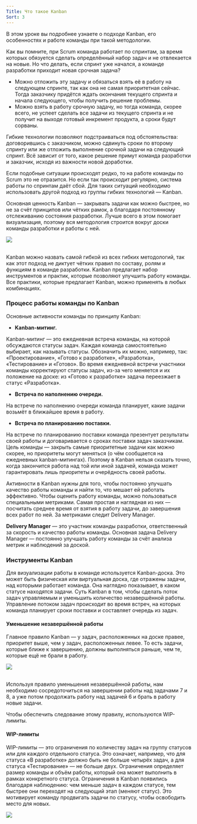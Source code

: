 ```yaml
---
Title: Что такое Kanban
Sort: 3
---
```


В этом уроке вы подробнее узнаете о подходе Kanban, его особенностях и работе команды при такой методологии.

Как вы помните, при Scrum команда работает по спринтам, за время которых обязуется сделать определённый набор задач и не отвлекается на новые. Но что делать, если спринт уже начался, а команде разработки приходит новая срочная задача?
- Можно отложить эту задачу и обязаться взять её в работу на следующем спринте, так как она не самая приоритетная сейчас. Тогда заказчику придётся ждать окончания текущего спринта и начала следующего, чтобы получить решение проблемы.
- Можно взять в работу срочную задачу, но тогда команда, скорее всего, не успеет сделать все задачи из текущего спринта и не получит на выходе готовый инкремент продукта, а сроки будут сорваны.

Гибкие технологии позволяют подстраиваться под обстоятельства: договорившись с заказчиком, можно сдвинуть сроки по второму спринту или же отложить выполнение срочной задачи на следующий спринт. Всё зависит от того, какое решение примут команда разработки и заказчик, исходя из важности новой доработки.

Если подобные ситуации происходят редко, то на работе команды по Scrum это не отразится. Но если так происходит регулярно, система работы по спринтам даёт сбой. Для таких ситуаций необходимо использовать другой подход из группы гибких технологий — Kanban.

Основная ценность Kanban — закрывать задачи как можно быстрее, но не за счёт принципов или чётких рамок, а благодаря постоянному отслеживанию состояния разработки. Лучше всего в этом помогает визуализация, поэтому вся методология строится вокруг доски команды разработки и работы с ней.

<img src="%base_url%/images/S1-T4-T5-10_1656450591.png"/>
<br><br>

Kanban можно назвать самой гибкой из всех гибких методологий, так как этот подход не диктует чётких правил по составу, ролям и функциям в команде разработки. Kanban предлагает набор инструментов и практик, которые позволяют улучшить работу команды. Все практики, которые предлагает Kanban, можно применять в любых комбинациях.

### Процесс работы команды по Kanban

Основные активности команды по принципу Kanban:
- **Kanban-митинг.**

Kanban-митинг — это ежедневная встреча команды, на которой обсуждаются статусы задач. Каждая команда самостоятельно выбирает, как называть статусы. Обозначить их можно, например, так: «Проектирование», «Готово к разработке», «Разработка», «Тестирование» и «Готово». Во время ежедневной встречи участники команды корректируют статусы задач, из-за чего меняется и их положение на доске: из «Готово к разработке» задача переезжает в статус «Разработка».

- **Встреча по наполнению очереди.**

На встрече по наполнению очереди команда планирует, какие задачи возьмёт в ближайшее время в работу.

- **Встреча по планированию поставки.**

На встрече по планированию поставки команда презентует результаты своей работы и договаривается о сроках поставки задач заказчикам. Цель команды — закрыть самые приоритетные задачи как можно скорее, но приоритеты могут меняться (о чём сообщается на ежедневных kanban-митингах). Поэтому в Kanban нельзя сказать точно, когда закончится работа над той или иной задачей, команда может гарантировать лишь приоритеты и очерёдность своей работы.

Активности в Kanban нужны для того, чтобы постоянно улучшать качество работы команды и найти то, что мешает ей работать эффективно. Чтобы оценить работу команды, можно пользоваться специальными метриками. Самая простая и наглядная из них — посчитать среднее время от взятия в работу задачи, до завершения всех работ по ней. За метриками следит Delivery Manager.

**Delivery Manager** — это участник команды разработки, ответственный за скорость и качество работы команды. Основная задача Delivery Manager — постоянно улучшать работу команды за счёт анализа метрик и наблюдений за доской.

### Инструменты Kanban

Для визуализации работы в команде используется Kanban-доска. Это может быть физическая или виртуальная доска, где отражены задачи, над которыми работает команда. Она наглядно показывает, в каком статусе находятся задачи. Суть Kanban в том, чтобы сделать поток задач управляемым и уменьшить количество незавершённой работы. Управление потоком задач происходит во время встреч, на которых команда планирует сроки поставки и составляет очередь из задач.

#### Уменьшение незавершённой работы

Главное правило Kanban — у задач, расположенных на доске правее, приоритет выше, чем у задач, расположенных левее. То есть задачи, которые ближе к завершению, должны выполняться раньше, чем те, которые ещё не брали в работу.

<img src="%base_url%/images/S1-T4-T5-11_1656450616.png"/>
<br><br>

Используя правило уменьшения незавершённой работы, нам необходимо сосредоточиться на завершении работы над задачами 7 и 8, а уже потом продолжать работу над задачей 6 и брать в работу новые задачи.

Чтобы обеспечить следование этому правилу, используются WIP-лимиты.

#### WIP-лимиты

WIP-лимиты — это ограничения по количеству задач на группу статусов или для каждого отдельного статуса. Это означает, например, что для статуса «В разработке» должно быть не больше четырёх задач, а для статуса «Тестирование» — не больше двух. Ограничения определяет размер команды и объём работы, который она может выполнить в рамках конкретного статуса. Ограничения в Kanban появились благодаря наблюдению: чем меньше задач в каждом статусе, тем быстрее они переходят на следующий этап (меняют статус). Это мотивирует команду продвигать задачи по статусу, чтобы освободить место для новых.

<img src="%base_url%/images/S1-T4-T5-12_1656450634.png"/>
<br><br>

